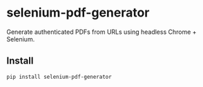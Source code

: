 # selenium-pdf-generator

Generate authenticated PDFs from URLs using headless Chrome + Selenium.

## Install

```bash
pip install selenium-pdf-generator
